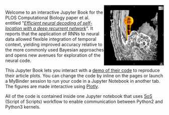 <img src="images/vol15.i02.jpg" style="width:190px;height:auto;"  align="right">


Welcome to an interactive Jupyter Book for the PLOS Computational Biology paper et al. entitled "[*Efficient neural decoding of self-location with a deep recurrent network*](https://journals.plos.org/ploscompbiol/article?id=10.1371/journal.pcbi.1006822)".
It reports that the application of RNNs to neural data allowed flexible integration of temporal context, yielding improved accuracy relative to the more commonly used Bayesian approaches and opens new avenues for exploration of the neural code.

This Jupyter Book lets you interact with a [demo of their code](https://github.com/NeuroCSUT/RatGPS) to reproduce their article plots. You can change the code by inline on the pages or launch a MyBinder session to run your code in a Jupyter Notebook in another tab. The figures are made interactive using [Plotly](https://plotly.com). 

All of the code is contained inside one Jupyter notebook that uses [SoS](https://vatlab.github.io/sos-docs/running.html#content) (Script of Scripts) workflow to enable communication between Python2 and Python3 kernels.